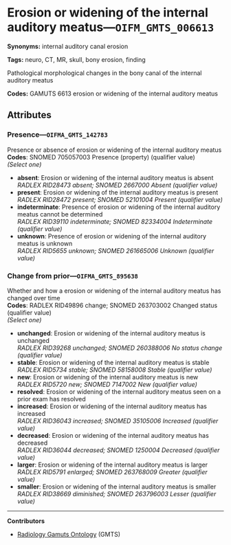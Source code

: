 # Erosion or widening of the internal auditory meatus—`OIFM_GMTS_006613`

**Synonyms:** internal auditory canal erosion

**Tags:** neuro, CT, MR, skull, bony erosion, finding

Pathological morphological changes in the bony canal of the internal auditory meatus

**Codes:** GAMUTS 6613 erosion or widening of the internal auditory meatus

## Attributes

### Presence—`OIFMA_GMTS_142783`

Presence or absence of erosion or widening of the internal auditory meatus  
**Codes**: SNOMED 705057003 Presence (property) (qualifier value)  
*(Select one)*

- **absent**: Erosion or widening of the internal auditory meatus is absent  
_RADLEX RID28473 absent; SNOMED 2667000 Absent (qualifier value)_
- **present**: Erosion or widening of the internal auditory meatus is present  
_RADLEX RID28472 present; SNOMED 52101004 Present (qualifier value)_
- **indeterminate**: Presence of erosion or widening of the internal auditory meatus cannot be determined  
_RADLEX RID39110 indeterminate; SNOMED 82334004 Indeterminate (qualifier value)_
- **unknown**: Presence of erosion or widening of the internal auditory meatus is unknown  
_RADLEX RID5655 unknown; SNOMED 261665006 Unknown (qualifier value)_

### Change from prior—`OIFMA_GMTS_895638`

Whether and how a erosion or widening of the internal auditory meatus has changed over time  
**Codes**: RADLEX RID49896 change; SNOMED 263703002 Changed status (qualifier value)  
*(Select one)*

- **unchanged**: Erosion or widening of the internal auditory meatus is unchanged  
_RADLEX RID39268 unchanged; SNOMED 260388006 No status change (qualifier value)_
- **stable**: Erosion or widening of the internal auditory meatus is stable  
_RADLEX RID5734 stable; SNOMED 58158008 Stable (qualifier value)_
- **new**: Erosion or widening of the internal auditory meatus is new  
_RADLEX RID5720 new; SNOMED 7147002 New (qualifier value)_
- **resolved**: Erosion or widening of the internal auditory meatus seen on a prior exam has resolved  
- **increased**: Erosion or widening of the internal auditory meatus has increased  
_RADLEX RID36043 increased; SNOMED 35105006 Increased (qualifier value)_
- **decreased**: Erosion or widening of the internal auditory meatus has decreased  
_RADLEX RID36044 decreased; SNOMED 1250004 Decreased (qualifier value)_
- **larger**: Erosion or widening of the internal auditory meatus is larger  
_RADLEX RID5791 enlarged; SNOMED 263768009 Greater (qualifier value)_
- **smaller**: Erosion or widening of the internal auditory meatus is smaller  
_RADLEX RID38669 diminished; SNOMED 263796003 Lesser (qualifier value)_

---

**Contributors**

- [Radiology Gamuts Ontology](https://gamuts.net/) (GMTS)